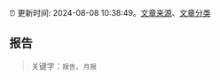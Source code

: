 :alarm_clock: 更新时间: 2024-08-08 10:38:49。[文章来源](/README.md)、[文章分类](/TAGS.md)

## 报告


> 关键字：`报告`、`月报`



